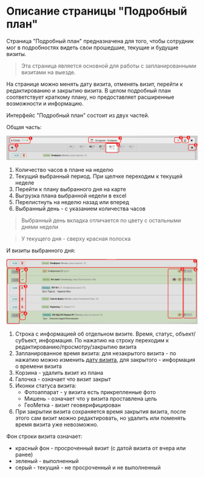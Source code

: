 # Описание страницы "Подробный план"

Страница "Подробный план" предназначена для того, чтобы сотрудник мог в подробностях видеть свои прошедшие, текущие и будущие визиты.

>Эта страница является основной для работы с запланированными визитами на выезде.

На странице можно менять дату визита, отменять визит, перейти к редактированию и закрытию визита.
В целом подробный план соответствует краткому плану, но предоставляет расширенные возможности и информацию.

Интерфейс "Подробный план" состоит из двух частей.

Общая часть:

![](../images/rep-planning-full-plan.png)

 1. Количество часов в плане на неделю
 2. Текущий выбранный период. При щелчке переходим к текущей неделе
 3. Перейти к плану выбранного дня на карте
 4. Выгрузка плана выбранной недели в excel
 5. Перелистнуть на неделю назад или вперед
 6. Выбранный день - с указанием количества часов
 
 > Выбранный день вкладка отличается по цвету с остальными днями недели

 > У текущего дня - сверху красная полоска


И визиты выбранного дня: 

![](../images/rep-planning-full-plan-visits.png)

 1. Строка с информацией об отдельном визите. 
 Время, статус, объект/субъект, информация.
 По нажатию на строку переходим к редактированию/просмотру/закрытию визита
 2. Запланированное время визита: 
  для незакрытого визита - 
 по нажатию можно изменить [дату визита](rep-planning-full-plan-change-date.html),
  для закрытого - информация о времени визита
 3. Корзина - удалить визит из плана
 4. Галочка - означает что визит закрыт
 5. Иконки статуса визита: 
    - Фотоаппарат - у визита есть прикрепленные фото
    - Мишень - означает что у визита проставлена цель
    - ГеоМетка - визит геоверифицирован
 6. При закрытии визита сохраняется время закрытия визита, после этого сам визит можно редактировать, но удалить или поменять время визита уже невозможно.   
 
Фон строки визита означает:

- красный фон - просроченный визит (с датой визита от вчера или ранее)
- зеленый - выполненный
- серый - текущий - не просроченный и не выполненный


